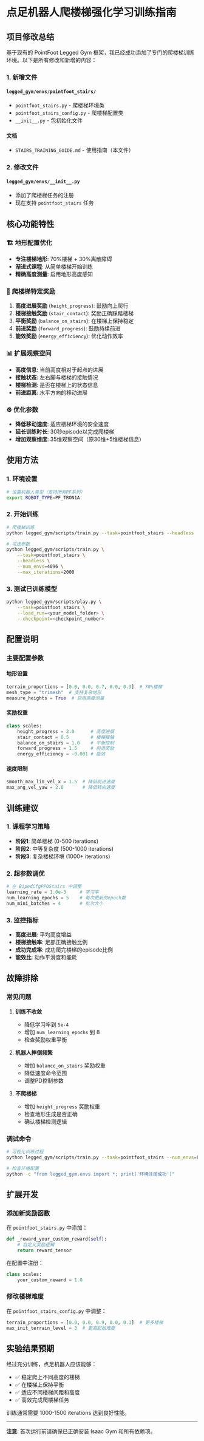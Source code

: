 # 点足机器人爬楼梯强化学习训练指南

## 项目修改总结

基于现有的 PointFoot Legged Gym 框架，我已经成功添加了专门的爬楼梯训练环境。以下是所有修改和新增的内容：

### 1. 新增文件

#### `legged_gym/envs/pointfoot_stairs/`
- `pointfoot_stairs.py` - 爬楼梯环境类
- `pointfoot_stairs_config.py` - 爬楼梯配置类  
- `__init__.py` - 包初始化文件

#### 文档
- `STAIRS_TRAINING_GUIDE.md` - 使用指南（本文件）

### 2. 修改文件

#### `legged_gym/envs/__init__.py`
- 添加了爬楼梯任务的注册
- 现在支持 `pointfoot_stairs` 任务

## 核心功能特性

### 🏗️ 地形配置优化
- **专注楼梯地形**: 70%楼梯 + 30%离散障碍
- **渐进式课程**: 从简单楼梯开始训练
- **精确高度测量**: 启用地形高度感知

### 🎯 爬楼梯特定奖励
1. **高度进展奖励** (`height_progress`): 鼓励向上爬行
2. **楼梯接触奖励** (`stair_contact`): 奖励正确踩踏楼梯
3. **平衡奖励** (`balance_on_stairs`): 在楼梯上保持稳定
4. **前进奖励** (`forward_progress`): 鼓励持续前进
5. **能效奖励** (`energy_efficiency`): 优化动作效率

### 📊 扩展观察空间
- **高度信息**: 当前高度相对于起点的进展
- **接触状态**: 左右脚与楼梯的接触情况
- **楼梯检测**: 是否在楼梯上的状态信息
- **前进距离**: 水平方向的移动进展

### ⚙️ 优化参数
- **降低移动速度**: 适应楼梯环境的安全速度
- **延长训练时长**: 30秒episode以完成爬楼梯
- **增加观察维度**: 35维观察空间（原30维+5维楼梯信息）

## 使用方法

### 1. 环境设置
```bash
# 设置机器人类型（支持所有PF系列）
export ROBOT_TYPE=PF_TRON1A
```

### 2. 开始训练
```bash
# 爬楼梯训练
python legged_gym/scripts/train.py --task=pointfoot_stairs --headless

# 可选参数
python legged_gym/scripts/train.py \
    --task=pointfoot_stairs \
    --headless \
    --num_envs=4096 \
    --max_iterations=2000
```

### 3. 测试已训练模型
```bash
python legged_gym/scripts/play.py \
    --task=pointfoot_stairs \
    --load_run=<your_model_folder> \
    --checkpoint=<checkpoint_number>
```

## 配置说明

### 主要配置参数

#### 地形设置
```python
terrain_proportions = [0.0, 0.0, 0.7, 0.0, 0.3]  # 70%楼梯
mesh_type = "trimesh"  # 支持复杂地形
measure_heights = True  # 启用高度测量
```

#### 奖励权重
```python
class scales:
    height_progress = 2.0      # 高度进展
    stair_contact = 0.5        # 楼梯接触  
    balance_on_stairs = 1.0    # 平衡控制
    forward_progress = 1.5     # 前进奖励
    energy_efficiency = -0.001 # 能效
```

#### 速度限制
```python
smooth_max_lin_vel_x = 1.5  # 降低前进速度
max_ang_vel_yaw = 2.0       # 降低转向速度
```

## 训练建议

### 1. 课程学习策略
- **阶段1**: 简单楼梯 (0-500 iterations)
- **阶段2**: 中等复杂度 (500-1000 iterations)  
- **阶段3**: 复杂楼梯环境 (1000+ iterations)

### 2. 超参数调优
```python
# 在 BipedCfgPPOStairs 中调整
learning_rate = 1.0e-3     # 学习率
num_learning_epochs = 5    # 每次更新的epoch数
num_mini_batches = 4       # 批次大小
```

### 3. 监控指标
- **高度进展**: 平均高度增益
- **楼梯接触率**: 足部正确接触比例
- **成功完成率**: 成功爬完楼梯的episode比例
- **能效比**: 动作平滑度和能耗

## 故障排除

### 常见问题

1. **训练不收敛**
   - 降低学习率到 `5e-4`
   - 增加 `num_learning_epochs` 到 8
   - 检查奖励权重平衡

2. **机器人摔倒频繁**
   - 增加 `balance_on_stairs` 奖励权重
   - 降低速度命令范围
   - 调整PD控制参数

3. **不爬楼梯**
   - 增加 `height_progress` 奖励权重
   - 检查地形生成是否正确
   - 确认楼梯检测逻辑

### 调试命令
```bash
# 可视化训练过程
python legged_gym/scripts/train.py --task=pointfoot_stairs --num_envs=64

# 检查环境配置
python -c "from legged_gym.envs import *; print('环境注册成功')"
```

## 扩展开发

### 添加新奖励函数
在 `pointfoot_stairs.py` 中添加：
```python
def _reward_your_custom_reward(self):
    # 自定义奖励逻辑
    return reward_tensor
```

在配置中注册：
```python
class scales:
    your_custom_reward = 1.0
```

### 修改楼梯难度
在 `pointfoot_stairs_config.py` 中调整：
```python
terrain_proportions = [0.0, 0.0, 0.9, 0.0, 0.1]  # 更多楼梯
max_init_terrain_level = 3  # 更高起始难度
```

## 实验结果预期

经过充分训练，点足机器人应该能够：
- ✅ 稳定爬上不同高度的楼梯
- ✅ 在楼梯上保持平衡
- ✅ 适应不同楼梯间距和高度
- ✅ 高效完成爬楼梯任务

训练通常需要 1000-1500 iterations 达到良好性能。

---

**注意**: 首次运行前请确保已正确安装 Isaac Gym 和所有依赖项。
